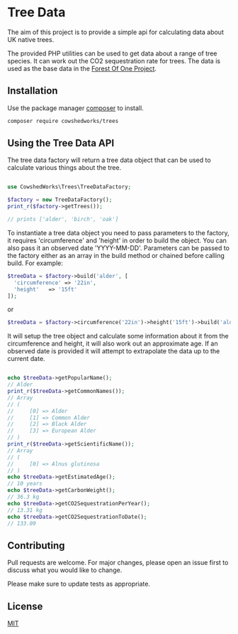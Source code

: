 # Tree Data

The aim of this project is to provide a simple api for calculating data about UK native trees.

The provided PHP utilities can be used to get data about a range of tree species. It can work out the CO2 sequestration rate for trees. The data is used as the base data in the [Forest Of One Project](https://forest-of-one.org/).

## Installation

Use the package manager [composer](https://getcomposer.org/) to install.

```bash
composer require cowshedworks/trees
```

## Using the Tree Data API

The tree data factory will return a tree data object that can be used to calculate various things about the tree.

```PHP

use CowshedWorks\Trees\TreeDataFactory;

$factory = new TreeDataFactory();
print_r($factory->getTrees());

// prints ['alder', 'birch', 'oak']
```

To instantiate a tree data object you need to pass parameters to the factory, it requires 'circumference' and 'height' in order to build the object. You can also pass it an observed date 'YYYY-MM-DD'. Parameters can be passed to the factory either as an array in the build method or chained before calling build. For example:

```PHP
$treeData = $factory->build('alder', [
  'circumference' => '22in',
  'height'   => '15ft'
]);
```

or 

```PHP
$treeData = $factory->circumference('22in')->height('15ft')->build('alder');
```
It will setup the tree object and calculate some information about it from the circumference and height, it will also work out an approximate age. If an observed date is provided it will attempt to extrapolate the data up to the current date.

```PHP

echo $treeData->getPopularName();
// Alder
print_r($treeData->getCommonNames());
// Array
// (
//     [0] => Alder
//     [1] => Common Alder
//     [2] => Black Alder
//     [3] => European Alder
// )
print_r($treeData->getScientificName());
// Array
// (
//     [0] => Alnus glutinosa
// )
echo $treeData->getEstimatedAge();
// 10 years
echo $treeData->getCarbonWeight();
// 36.3 kg
echo $treeData->getCO2SequestrationPerYear();
// 13.31 kg
echo $treeData->getCO2SequestrationToDate();
// 133.09
```


## Contributing
Pull requests are welcome. For major changes, please open an issue first to discuss what you would like to change.

Please make sure to update tests as appropriate.

## License
[MIT](https://choosealicense.com/licenses/mit/)
